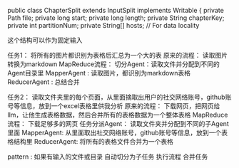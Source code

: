 
public class ChapterSplit extends InputSplit implements Writable {
    private Path file;
    private long start;
    private long length;
    private String chapterKey;
    private int partitionNum;
    private String[] hosts; // For data locality


这个结构可以作为固定输入



任务1：
    将所有的图片都识别为表格后汇总为一个大的表
    原来的流程：
        读取图片转换为markdown 
    MapReduce流程：
        切分Agent：读取文件并分配到不同的Agent目录里
        MapperAgent : 读取图片，都识别为markdown表格
        ReducerAgent : 总结合并
        


任务2：
    读取文件夹里的每个页面，从里面摘取出用户的社交网络账号，github账号等信息，放到一个excel表格里供我分析
    原来的流程：
        下载网页，把网页给llm，让他生成表格数据，然后合并所有的表格数据为一个整体表格
    MapReduce流程：
        下载足够多的网页
        任务分派Agent： 读取文件夹并分配到不同的子Agent里面
        MapperAgent: 从里面取出社交网络账号，github账号等信息，放到一个表格结构里
        ReducerAgent: 将所有的表格文件合并为一个表格


pattern :
    如果有输入的文件或目录
        自动切分为子任务
        执行流程
        合并任务
